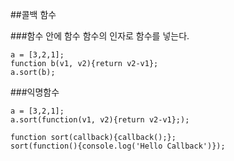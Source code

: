 ##콜백 함수

###함수 안에 함수 
함수의 인자로 함수를 넣는다.

```
a = [3,2,1];
function b(v1, v2){return v2-v1};
a.sort(b);
```

###익명함수
```
a = [3,2,1];
a.sort(function(v1, v2){return v2-v1};);
```
```
function sort(callback){callback();};
sort(function(){console.log('Hello Callback')});
```
